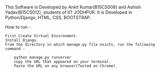 This Software is Developed by Ankit Kumar(B15CS008) and Ashish Yadav(B15CS012), students of IIT JODHPUR.
It is Developed in Python/Django, HTML, CSS, BOOTSTRAP.


How to run - 

	First Create Virtual Environment.
	Install Django.
	From the directory in which manage.py file exists, run the following command - 

		python manage.py runserver
		copy the URL that appeared on your terminal.
		Paste the URL on any browser(Tested on Chrome).